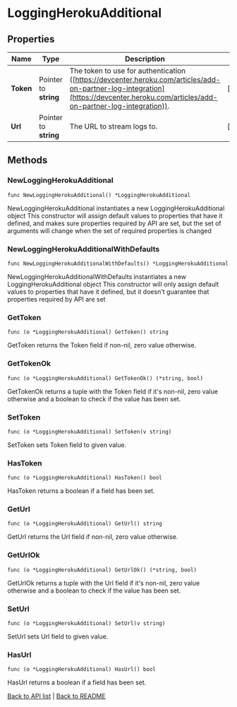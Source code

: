 # LoggingHerokuAdditional

## Properties

Name | Type | Description | Notes
------------ | ------------- | ------------- | -------------
**Token** | Pointer to **string** | The token to use for authentication ([https://devcenter.heroku.com/articles/add-on-partner-log-integration](https://devcenter.heroku.com/articles/add-on-partner-log-integration)). | [optional] 
**Url** | Pointer to **string** | The URL to stream logs to. | [optional] 

## Methods

### NewLoggingHerokuAdditional

`func NewLoggingHerokuAdditional() *LoggingHerokuAdditional`

NewLoggingHerokuAdditional instantiates a new LoggingHerokuAdditional object
This constructor will assign default values to properties that have it defined,
and makes sure properties required by API are set, but the set of arguments
will change when the set of required properties is changed

### NewLoggingHerokuAdditionalWithDefaults

`func NewLoggingHerokuAdditionalWithDefaults() *LoggingHerokuAdditional`

NewLoggingHerokuAdditionalWithDefaults instantiates a new LoggingHerokuAdditional object
This constructor will only assign default values to properties that have it defined,
but it doesn't guarantee that properties required by API are set

### GetToken

`func (o *LoggingHerokuAdditional) GetToken() string`

GetToken returns the Token field if non-nil, zero value otherwise.

### GetTokenOk

`func (o *LoggingHerokuAdditional) GetTokenOk() (*string, bool)`

GetTokenOk returns a tuple with the Token field if it's non-nil, zero value otherwise
and a boolean to check if the value has been set.

### SetToken

`func (o *LoggingHerokuAdditional) SetToken(v string)`

SetToken sets Token field to given value.

### HasToken

`func (o *LoggingHerokuAdditional) HasToken() bool`

HasToken returns a boolean if a field has been set.

### GetUrl

`func (o *LoggingHerokuAdditional) GetUrl() string`

GetUrl returns the Url field if non-nil, zero value otherwise.

### GetUrlOk

`func (o *LoggingHerokuAdditional) GetUrlOk() (*string, bool)`

GetUrlOk returns a tuple with the Url field if it's non-nil, zero value otherwise
and a boolean to check if the value has been set.

### SetUrl

`func (o *LoggingHerokuAdditional) SetUrl(v string)`

SetUrl sets Url field to given value.

### HasUrl

`func (o *LoggingHerokuAdditional) HasUrl() bool`

HasUrl returns a boolean if a field has been set.


[Back to API list](../README.md#documentation-for-api-endpoints) | [Back to README](../README.md)


